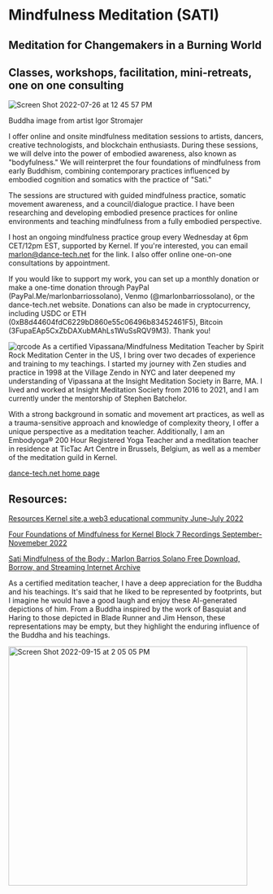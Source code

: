 # Mindfulness Meditation (SATI)
## Meditation for Changemakers in a Burning World
## Classes, workshops, facilitation, mini-retreats, one on one consulting

![Screen Shot 2022-07-26 at 12 45 57 PM](https://user-images.githubusercontent.com/90220317/181602860-85ffeb5d-957f-4e15-ba1d-e1de9f804292.png)

Buddha image from artist Igor Stromajer

I offer online and onsite mindfulness meditation sessions to artists, dancers, creative technologists, and blockchain enthusiasts. During these sessions, we will delve into the power of embodied awareness, also known as "bodyfulness." We will reinterpret the four foundations of mindfulness from early Buddhism, combining contemporary practices influenced by embodied cognition and somatics with the practice of "Sati."

The sessions are structured with guided mindfulness practice, somatic movement awareness, and a council/dialogue practice. I have been researching and developing embodied presence practices for online environments and teaching mindfulness from a fully embodied perspective.

I host an ongoing mindfulness practice group every Wednesday at 6pm CET/12pm EST, supported by Kernel. If you're interested, you can email marlon@dance-tech.net for the link. I also offer online one-on-one consultations by appointment.

If you would like to support my work, you can set up a monthly donation or make a one-time donation through PayPal (PayPal.Me/marlonbarriossolano), Venmo (@marlonbarriossolano), or the dance-tech.net website. Donations can also be made in cryptocurrency, including USDC or ETH (0xB8d44604fdC6229bD860e55c06496b83452461F5), Bitcoin (3FupaEAp5CxZbDAXubMAhLs1WuSsRQV9M3). Thank you!


![qrcode](https://user-images.githubusercontent.com/90220317/189076065-8084084a-611e-443c-a417-26d929209159.png)
As a certified Vipassana/Mindfulness Meditation Teacher by Spirit Rock Meditation Center in the US, I bring over two decades of experience and training to my teachings. I started my journey with Zen studies and practice in 1998 at the Village Zendo in NYC and later deepened my understanding of Vipassana at the Insight Meditation Society in Barre, MA. I lived and worked at Insight Meditation Society from 2016 to 2021, and I am currently under the mentorship of Stephen Batchelor.

With a strong background in somatic and movement art practices, as well as a trauma-sensitive approach and knowledge of complexity theory, I offer a unique perspective as a meditation teacher. Additionally, I am an Embodyoga® 200 Hour Registered Yoga Teacher and a meditation teacher in residence at TicTac Art Centre in Brussels, Belgium, as well as a member of the meditation guild in Kernel.

[dance-tech.net home page](https://www.dance-tech.net/profile/network_producer) 

## Resources:

[Resources Kernel site,a web3 educational community June-July 2022](https://www.kernel.community/en/build/sati/)

[Four Foundations of Mindfulness for Kernel Block 7 Recordings September-Novemeber 2022](https://archive.org/details/meditation_202211)

[Sati Mindfulness of the Body : Marlon Barrios Solano Free Download, Borrow, and Streaming  Internet Archive](https://archive.org/details/sati_07_27_22)

As a certified meditation teacher, I have a deep appreciation for the Buddha and his teachings. It's said that he liked to be represented by footprints, but I imagine he would have a good laugh and enjoy these AI-generated depictions of him. From a Buddha inspired by the work of Basquiat and Haring to those depicted in Blade Runner and Jim Henson, these representations may be empty, but they highlight the enduring influence of the Buddha and his teachings.

<img width="470" alt="Screen Shot 2022-09-15 at 2 05 05 PM" src="https://user-images.githubusercontent.com/90220317/190399284-b042f336-f62f-4426-9130-27286703ea9a.png">







 

